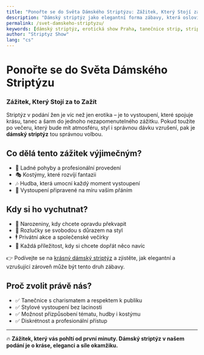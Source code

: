 ```yaml
---
title: "Ponořte se do Světa Dámského Striptýzu: Zážitek, Který Stojí za to Zažít"
description: "Dámský striptýz jako elegantní forma zábavy, která osloví každého muže. Nechte se unést krásou, šarmem a smyslným vystoupením profesionálních tanečnic."
permalink: /svet-damskeho-striptyzu/
keywords: [dámský striptýz, erotická show Praha, tanečnice strip, strip show pro muže, krásný dámský striptýz]
author: "Striptyz Show"
lang: "cs"
---
```


# Ponořte se do Světa Dámského Striptýzu  
### Zážitek, Který Stojí za to Zažít

Striptýz v podání žen je víc než jen erotika – je to vystoupení, které spojuje krásu, tanec a šarm do jednoho nezapomenutelného zážitku. Pokud toužíte po večeru, který bude mít atmosféru, styl i správnou dávku vzrušení, pak je **dámský striptýz** tou správnou volbou.

## Co dělá tento zážitek výjimečným?

- 💃 Ladné pohyby a profesionální provedení  
- 🎭 Kostýmy, které rozvíjí fantazii  
- 🎶 Hudba, která umocní každý moment vystoupení  
- 🌟 Vystoupení připravené na míru vašim přáním

## Kdy si ho vychutnat?

- 🎂 Narozeniny, kdy chcete opravdu překvapit  
- 👰 Rozlučky se svobodou s důrazem na styl  
- 🕴️ Privátní akce a společenské večírky  
- 🥂 Každá příležitost, kdy si chcete dopřát něco navíc

👉 Podívejte se na [krásný dámský striptýz](https://www.striptyz-show.cz/damsky-striptyz/) a zjistěte, jak elegantní a vzrušující zároveň může být tento druh zábavy.

## Proč zvolit právě nás?

- ✅ Tanečnice s charismatem a respektem k publiku  
- ✅ Stylové vystoupení bez lacinosti  
- ✅ Možnost přizpůsobení tématu, hudby i kostýmu  
- ✅ Diskrétnost a profesionální přístup

---

🔥 **Zážitek, který vás pohltí od první minuty. Dámský striptýz v našem podání je o kráse, eleganci a síle okamžiku.**
